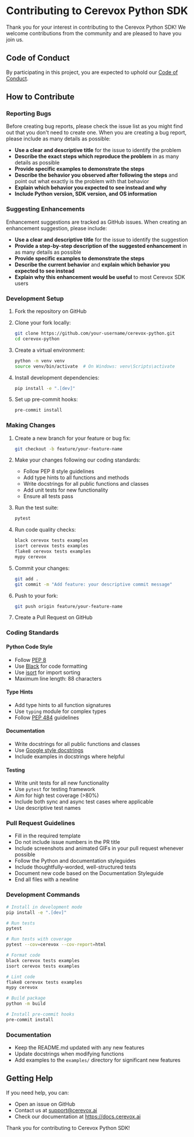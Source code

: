 # Contributing to Cerevox Python SDK

Thank you for your interest in contributing to the Cerevox Python SDK! We welcome contributions from the community and are pleased to have you join us.

## Code of Conduct

By participating in this project, you are expected to uphold our [Code of Conduct](CODE_OF_CONDUCT.md).

## How to Contribute

### Reporting Bugs

Before creating bug reports, please check the issue list as you might find out that you don't need to create one. When you are creating a bug report, please include as many details as possible:

- **Use a clear and descriptive title** for the issue to identify the problem
- **Describe the exact steps which reproduce the problem** in as many details as possible
- **Provide specific examples to demonstrate the steps**
- **Describe the behavior you observed after following the steps** and point out what exactly is the problem with that behavior
- **Explain which behavior you expected to see instead and why**
- **Include Python version, SDK version, and OS information**

### Suggesting Enhancements

Enhancement suggestions are tracked as GitHub issues. When creating an enhancement suggestion, please include:

- **Use a clear and descriptive title** for the issue to identify the suggestion
- **Provide a step-by-step description of the suggested enhancement** in as many details as possible
- **Provide specific examples to demonstrate the steps**
- **Describe the current behavior** and **explain which behavior you expected to see instead**
- **Explain why this enhancement would be useful** to most Cerevox SDK users

### Development Setup

1. Fork the repository on GitHub
2. Clone your fork locally:
   ```bash
   git clone https://github.com/your-username/cerevox-python.git
   cd cerevox-python
   ```

3. Create a virtual environment:
   ```bash
   python -m venv venv
   source venv/bin/activate  # On Windows: venv\Scripts\activate
   ```

4. Install development dependencies:
   ```bash
   pip install -e ".[dev]"
   ```

5. Set up pre-commit hooks:
   ```bash
   pre-commit install
   ```

### Making Changes

1. Create a new branch for your feature or bug fix:
   ```bash
   git checkout -b feature/your-feature-name
   ```

2. Make your changes following our coding standards:
   - Follow PEP 8 style guidelines
   - Add type hints to all functions and methods
   - Write docstrings for all public functions and classes
   - Add unit tests for new functionality
   - Ensure all tests pass

3. Run the test suite:
   ```bash
   pytest
   ```

4. Run code quality checks:
   ```bash
   black cerevox tests examples
   isort cerevox tests examples
   flake8 cerevox tests examples
   mypy cerevox
   ```

5. Commit your changes:
   ```bash
   git add .
   git commit -m "Add feature: your descriptive commit message"
   ```

6. Push to your fork:
   ```bash
   git push origin feature/your-feature-name
   ```

7. Create a Pull Request on GitHub

### Coding Standards

#### Python Code Style
- Follow [PEP 8](https://www.python.org/dev/peps/pep-0008/)
- Use [Black](https://black.readthedocs.io/) for code formatting
- Use [isort](https://pycqa.github.io/isort/) for import sorting
- Maximum line length: 88 characters

#### Type Hints
- Add type hints to all function signatures
- Use `typing` module for complex types
- Follow [PEP 484](https://www.python.org/dev/peps/pep-0484/) guidelines

#### Documentation
- Write docstrings for all public functions and classes
- Use [Google style docstrings](https://google.github.io/styleguide/pyguide.html#38-comments-and-docstrings)
- Include examples in docstrings where helpful

#### Testing
- Write unit tests for all new functionality
- Use `pytest` for testing framework
- Aim for high test coverage (>80%)
- Include both sync and async test cases where applicable
- Use descriptive test names

### Pull Request Guidelines

- Fill in the required template
- Do not include issue numbers in the PR title
- Include screenshots and animated GIFs in your pull request whenever possible
- Follow the Python and documentation styleguides
- Include thoughtfully-worded, well-structured tests
- Document new code based on the Documentation Styleguide
- End all files with a newline

### Development Commands

```bash
# Install in development mode
pip install -e ".[dev]"

# Run tests
pytest

# Run tests with coverage
pytest --cov=cerevox --cov-report=html

# Format code
black cerevox tests examples
isort cerevox tests examples

# Lint code
flake8 cerevox tests examples
mypy cerevox

# Build package
python -m build

# Install pre-commit hooks
pre-commit install
```

### Documentation

- Keep the README.md updated with any new features
- Update docstrings when modifying functions
- Add examples to the `examples/` directory for significant new features

## Getting Help

If you need help, you can:

- Open an issue on GitHub
- Contact us at support@cerevox.ai
- Check our documentation at https://docs.cerevox.ai

Thank you for contributing to Cerevox Python SDK! 
